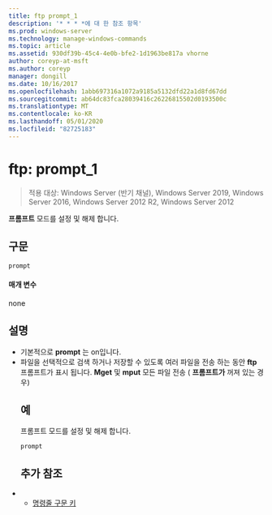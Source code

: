 ```yaml
---
title: ftp prompt_1
description: '* * * *에 대 한 참조 항목'
ms.prod: windows-server
ms.technology: manage-windows-commands
ms.topic: article
ms.assetid: 930df39b-45c4-4e0b-bfe2-1d1963be817a vhorne
author: coreyp-at-msft
ms.author: coreyp
manager: dongill
ms.date: 10/16/2017
ms.openlocfilehash: 1abb697316a1072a9185a5132dfd22a1d8fd67dd
ms.sourcegitcommit: ab64dc83fca28039416c26226815502d0193500c
ms.translationtype: MT
ms.contentlocale: ko-KR
ms.lasthandoff: 05/01/2020
ms.locfileid: "82725183"
---
```

# <a name="ftp-prompt_1"></a>ftp: prompt_1

> 적용 대상: Windows Server (반기 채널), Windows Server 2019, Windows Server 2016, Windows Server 2012 R2, Windows Server 2012

**프롬프트** 모드를 설정 및 해제 합니다.   
## <a name="syntax"></a>구문  
```  
prompt  
```  
#### <a name="parameters"></a>매개 변수  
none  
## <a name="remarks"></a>설명  
- 기본적으로 **prompt** 는 on입니다.  
- 파일을 선택적으로 검색 하거나 저장할 수 있도록 여러 파일을 전송 하는 동안 **ftp** 프롬프트가 표시 됩니다.  **Mget** 및 **mput** 모든 파일 전송 ( **프롬프트가** 꺼져 있는 경우)  
  ## <a name="examples"></a>예  
  프롬프트 모드를 설정 및 해제 합니다.  
  ```  
  prompt  
  ```  
  ## <a name="additional-references"></a>추가 참조  
- - [명령줄 구문 키](command-line-syntax-key.md)  
